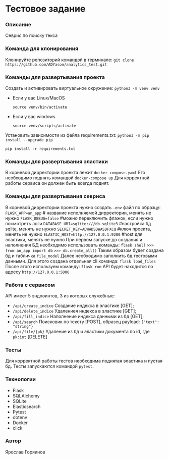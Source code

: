 # Тестовое задание
### Описание
Севрис по поиску текса

### Команда для клонирования
Клонируйте репозиторий командой в терминале:
`git clone https://github.com/ADYason/analytics_test.git`

### Команды для развертывания проекта
Cоздать и активировать виртуальное окружение:
`python3 -m venv venv`

* Если у вас Linux/MacOS

	`source venv/bin/activate`

* Если у вас windows

	`source venv/scripts/activate`

Установить зависимости из файла requirements.txt:
`python3 -m pip install --upgrade pip`

`pip install -r requirements.txt`

### Команды для развертывания эластики
В корневой дирректории проекта лежит `docker-compose.yaml`
Его необходимо поднять командой `docker-compose up`
Для корректной работы сервиса он должен быть всегда поднят.

### Команды для развертывания севриса
В корневой дирректории проекта нужно создать `.env` файл по образцу:
`FLASK_APP=an_app`  # название исполняемой дирректории, менять не нужно
`FLASK_DEBUG=false`  #можно переключить флажок, если нужно посмотреть логи
`DATABASE_URI=sqlite:///db.sqlite3`  #настройка бд sqlite, менять не нужно
`SECRET_KEY=ADWADSDWASDFXCQ` #ключ проекта, менять не нужно
`ELASTIC_HOST=http://127.0.0.1:9200` #host для эластики, менять не нужно
При первом запуске до создания и наполнения БД необходимо использовать команды:
`flask shell`
`>>> from an_app import db`
`>>> db.create_all()`
Таким образом будет создана бд и табличка `file_model`
Далее необходимо заполнить бд тестовыми данными.
Для этого создана отдельная cli команда:
`flask load_files`
После этого используем команду:
`flask run`
API будет находится по адресу `http://127.0.0.1:5000` 

### Работа с сервисом
API имеет 5 эндпоинтов, 3 из которых служебные:
- `/api/create_indice` Создание индекса в эластике [GET];
- `/api/delete_indice` Удалениея индекса в эластике [GET];
- `/api/fill_indice` Наполнение индекса данными из бд [GET];
- `/api/search` Поисковик по тексту [POST], образец payload: `{"text": "string"}`
- `/api/file/{pk}` Удаление из бд и эластики документа по id, где `pk:int` [DELETE]
### Тесты
Для корректной работы тестов необходима поднятая эластика и пустая бд.
Тесты запускаются командой `pytest`.



### Технологии
- Flask
- SQLAlchemy
- SQLite
- Elasticsearch
- Pytest
- dotenv
- Docker
- click

### Автор
Ярослав Горяинов